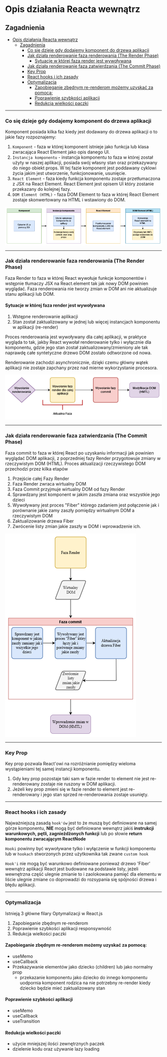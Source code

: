# Opis działania Reacta wewnątrz

## Zagadnienia

- [Opis działania Reacta wewnątrz](#opis-działania-reacta-wewnątrz)
  - [Zagadnienia](#zagadnienia)
    - [Co się dzieje gdy dodajemy komponent do drzewa aplikacji](#co-się-dzieje-gdy-dodajemy-komponent-do-drzewa-aplikacji)
    - [Jak działa renderowanie faza renderowania (The Render Phase)](#jak-działa-renderowanie-faza-renderowania-the-render-phase)
      - [Sytuacje w której faza render jest wywoływana](#sytuacje-w-której-faza-render-jest-wywoływana)
    - [Jak działa renderowanie faza zatwierdzania (The Commit Phase)](#jak-działa-renderowanie-faza-zatwierdzania-the-commit-phase)
    - [Key Prop](#key-prop)
    - [React hooks i ich zasady](#react-hooks-i-ich-zasady)
    - [Optymalizacja](#optymalizacja)
      - [Zapobieganie zbędnym re-renderom możemy uzyskać za pomocą:](#zapobieganie-zbędnym-re-renderom-możemy-uzyskać-za-pomocą)
      - [Poprawienie szybkości aplikacji](#poprawienie-szybkości-aplikacji)
      - [Redukcja wielkości paczki](#redukcja-wielkości-paczki)

---

### Co się dzieje gdy dodajemy komponent do drzewa aplikacji

Komponent posiada kilka faz kiedy jest dodawany do drzewa aplikacji o to jakie fazy rozpoznajemy:

1. `Komponent` - faza w której komponent istnieje jako funkcja lub klasa zwracająca React Element jako opis danego UI.
2. `Instancja komponentu` - instancja komponentu to faza w której został użyty w naszej aplikacji, posiada swój własny stan oraz przekazywany do niego obiekt props. W tej fazie komponent jest poddawany cyklowi życia jakim jest utworzenie, funkcjonowanie, usunięcie.
3. `React Element` - faza kiedy funkcja komponentu zostaje przetłumaczona z JSX na React Element. React Element jest opisem UI który zostanie przekazany do kolejnej fazy.
4. `DOM Element (HTML)` - faza DOM Element to faza w której React Element zostaje skonwertowany na HTML i wstawiony do DOM.

![Komponent w React](./img/reactKomponent.png)

---

### Jak działa renderowanie faza renderowania (The Render Phase)

Faza Render to faza w której React wywołuje funkcje komponentów i wstępnie tłumaczy JSX na React.element tak jak nowy DOM powinien wyglądać. Faza renderowania nie tworzy zmian w DOM ani nie aktualizuje stanu aplikacji lub DOM.

#### Sytuacje w której faza render jest wywoływana

1. Wstępne renderowanie aplikacji
2. Stan został zaktualizowany w jednej lub więcej instancjach komponentu w aplikacji (re-render)

Proces renderowania jest wywoływany dla całej aplikacji, w praktyce wygląda to tak, jakby React wywołał renderowanie tylko i wyłącznie dla komponentu, gdzie jego stan został zaktualizowany/zmieniony ale tak naprawdę całe syntetyczne drzewo DOM zostało odtworzone od nowa.

Renderowanie zachodzi asynchronicznie, dzięki czemu główny wątek aplikacji nie zostaje zapchany przez nad mierne wykorzystanie procesora.

![Faza render](./img/renderPhase.png)

---

### Jak działa renderowanie faza zatwierdzania (The Commit Phase)

Faza commit to faza w której React po uzyskaniu informacji jak powinien wyglądać DOM aplikacji, z poprzedniej fazy Render przygotowuje zmiany w rzeczywistym DOM (HTML). Proces aktualizacji rzeczywistego DOM przechodzi przez kilka etapów

1. Przejście całej Fazy Render
2. Faza Render zwraca wirtualny DOM
3. Faza Commit przyjmuje wirtualny DOM od fazy Render
4. Sprawdzany jest komponent w jakim zaszła zmiana oraz wszystkie jego dzieci
5. Wywoływany jest proces "Fiber" którego zadaniem jest połączenie jak i porównanie jakie zamy zaszły pomiędzy wirtualnym DOM a rzeczywistym DOM
6. Zaktualizowanie drzewa Fiber
7. Zwrócenie listy zmian jakie zaszły w DOM i wprowadzenie ich.

![Faza Commit](./img/commitPhase.png)

---

### Key Prop

Key prop pozwala React'owi na rozróżnianie pomiędzy wieloma wystąpieniami tej samej instancji komponentu.

1. Gdy key prop pozostaje taki sam w fazie render to element nie jest re-renderowany zostaje nie ruszony w DOM aplikacji.
2. Jeżeli key prop zmieni się w fazie render to element jest re-renderowany i jego stan sprzed re-renderowania zostaje usunięty.

---

### React hooks i ich zasady

Najważniejszą zasadą `hook'ów` jest to że muszą być definiowane na samej górze komponentu, **NIE** mogą być definiowane wewnątrz jakiś **instrukcji warunkowych, pętli, zagnieżdżonych funkcji** lub po słowie **return komponentu zwracającym ReactNode**

`Hooki` powinny być wywoływane tylko i wyłączenie w funkcji komponentu lub w `hookach` stworzonych przez użytkownika tak zwane `custom hook`

`Hook'i` nie mogą być warunkowo definiowane ponieważ drzewo 'Fiber' wewnątrz aplikacji React jest budowane na podstawie listy, jeżeli wewnętrzna część ulegnie zmianie to i zaolokowana pamięć dla elementu w liście ulegnie zmiane co doprowadzi do rozsypania się spójności drzewa i błędu aplikacji.

---

### Optymalizacja

Istnieją 3 główne filary Optymalizacji w React.js

1. Zapobieganie zbędnym re-renderom
2. Poprawienie szybkości aplikacji responsywność
3. Redukcja wielkości paczki

#### Zapobieganie zbędnym re-renderom możemy uzyskać za pomocą:

- useMemo
- useCallback
- Przekazywanie elementów jako dziecko (children) lub jako normalny prop
  - przekazanie komponentu jako dziecko do innego komponentu uodpornia komponent rodzica na nie potrzebny re-render kiedy dziecko będzie mieć zaktualizowany stan

#### Poprawienie szybkości aplikacji

- useMemo
- useCallback
- useTransition

#### Redukcja wielkości paczki

- użycie mniejszej ilości zewnętrznych paczek
- dzielenie kodu oraz używanie lazy loading

